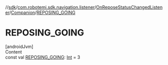 //[sdk](../../../../index.md)/[com.robotemi.sdk.navigation.listener](../../index.md)/[OnReposeStatusChangedListener](../index.md)/[Companion](index.md)/[REPOSING_GOING](-r-e-p-o-s-i-n-g_-g-o-i-n-g.md)



# REPOSING_GOING  
[androidJvm]  
Content  
const val [REPOSING_GOING](-r-e-p-o-s-i-n-g_-g-o-i-n-g.md): [Int](https://kotlinlang.org/api/latest/jvm/stdlib/kotlin/-int/index.html) = 3  



